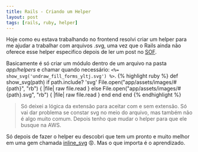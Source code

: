 ```yaml
---
title: Rails - Criando um Helper
layout: post
tags: [rails, ruby, helper]
---
```

Hoje como eu estava trabalhando no frontend resolvi criar um helper para me ajudar a trabalhar com arquivos .svg, uma vez que o Rails ainda não oferece esse helper especifico depois de ler um post no [SOF](https://stackoverflow.com/questions/36986925/how-do-i-display-svg-image-in-rails). 

Basicamente é só criar um módulo dentro de um arquivo na pasta _app/helpers_ e chamar quando necessário: `<%= show_svg('undraw_fill_forms_yltj.svg') %>`.
{% highlight ruby %}
  def show_svg(path)
    if path.include? 'svg'
      File.open("app/assets/images/#{path}", "rb") { |file| raw file.read }
    else
      File.open("app/assets/images/#{path}.svg", "rb") { |file| raw file.read } 
      end
  end
end
{% endhighlight %}

> Só deixei a lógica da extensão para aceitar com e sem extensão. Só vai dar problema se constar svg no meio do arquivo, mas também não é algo muito comum. Depois tenho que mudar o helper para que ele busque na AWS. 

Só depois de fazer o helper eu descobri que tem um pronto e muito melhor em uma gem chamada [inline_svg](https://github.com/jamesmartin/inline_svg) :rage:. Mas o que importa é o aprendizado.